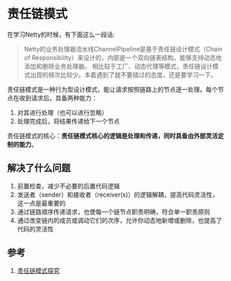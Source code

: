 # 责任链模式
在学习Netty的时候，有下面这么一段话:
> Netty的业务处理器流水线ChannelPipeline是基于责任链设计模式（Chain of Responsibility）来设计的，内部是一个双向链表结构，能够支持动态地添加和删除业务处理器。
相比较于工厂、动态代理等模式，责任链设计模式出现的频次比较少。本着遇到了就不要错过的态度，还是要学习一下。

责任链模式是一种行为型设计模式，能让请求按照链路上的节点逐一处理。每个节点在收到请求后，具备两种能力：
1. 对其进行处理（也可以进行忽略）
2. 处理完成后，将结果传递给下一个节点

责任链模式的核心：**责任链模式核心的逻辑是处理和传递，同时具备由外部灵活定制的能力**。

## 解决了什么问题
1. 前置检查，减少不必要的后置代码逻辑
2. 发送者（sender）和接收者（receiver(s)）的逻辑解耦，提高代码灵活性，这一点是最重要的
3. 通过链路顺序传递请求，也使每一个链节点职责明确，符合单一职责原则
4. 通过改变链内的成员或调动它们的次序，允许你动态地新增或删除，也提高了代码的灵活性

## 参考
1. [责任链模式探究](https://zhuanlan.zhihu.com/p/413590411)
